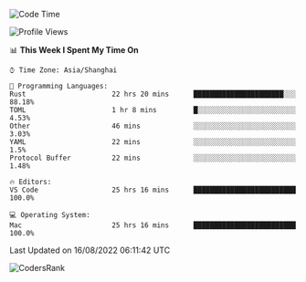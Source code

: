 <!--START_SECTION:waka-->
![Code Time](http://img.shields.io/badge/Code%20Time-1%2C624%20hrs%2041%20mins-blue)

![Profile Views](http://img.shields.io/badge/Profile%20Views-55-blue)

📊 **This Week I Spent My Time On** 

```text
⌚︎ Time Zone: Asia/Shanghai

💬 Programming Languages: 
Rust                     22 hrs 20 mins      ██████████████████████░░░   88.18% 
TOML                     1 hr 8 mins         █░░░░░░░░░░░░░░░░░░░░░░░░   4.53% 
Other                    46 mins             ░░░░░░░░░░░░░░░░░░░░░░░░░   3.03% 
YAML                     22 mins             ░░░░░░░░░░░░░░░░░░░░░░░░░   1.5% 
Protocol Buffer          22 mins             ░░░░░░░░░░░░░░░░░░░░░░░░░   1.48%

🔥 Editors: 
VS Code                  25 hrs 16 mins      █████████████████████████   100.0%

💻 Operating System: 
Mac                      25 hrs 16 mins      █████████████████████████   100.0%

```


 Last Updated on 16/08/2022 06:11:42 UTC
<!--END_SECTION:waka-->

![CodersRank](https://cr-skills-chart-widget.azurewebsites.net/api/api?username=BugenZhao&padding=16&tooltip=true&branding=false&sort-by-score=true&skills=Rust%2C%20Swift%2C%20C%2C%20TypeScript%2C%20Java%2C%20Go%2C%20Dart%2C%20C%2B%2B%2C%20Python%2C%20Assembly%2C%20Shell%2C%20Kotlin)
